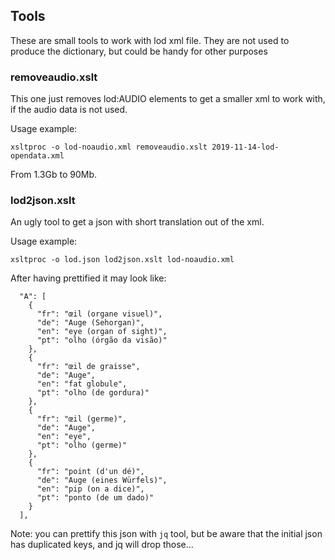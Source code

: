 ## Tools

These are small tools to work with lod xml file. They are not used to produce the dictionary, but could be handy for other purposes

### removeaudio.xslt

This one just removes lod:AUDIO elements to get a smaller xml to work with, if the audio data is not used. 

Usage example: 

```
xsltproc -o lod-noaudio.xml removeaudio.xslt 2019-11-14-lod-opendata.xml 
```

From 1.3Gb to 90Mb.

### lod2json.xslt

An ugly tool to get a json with short translation out of the xml. 

Usage example: 

```
xsltproc -o lod.json lod2json.xslt lod-noaudio.xml
```

After having prettified it may look like: 

```
  "A": [
    {
      "fr": "œil (organe visuel)",
      "de": "Auge (Sehorgan)",
      "en": "eye (organ of sight)",
      "pt": "olho (órgão da visão)"
    },
    {
      "fr": "œil de graisse",
      "de": "Auge",
      "en": "fat globule",
      "pt": "olho (de gordura)"
    },
    {
      "fr": "œil (germe)",
      "de": "Auge",
      "en": "eye",
      "pt": "olho (germe)"
    },
    {
      "fr": "point (d'un dé)",
      "de": "Auge (eines Würfels)",
      "en": "pip (on a dice)",
      "pt": "ponto (de um dado)"
    }
  ],
```

Note: you can prettify this json with `jq` tool, but be aware that the initial json has duplicated keys, and jq will drop those...
